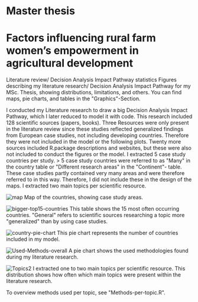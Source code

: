 # Master thesis 
# Factors influencing rural farm women’s empowerment in agricultural development

Literature review/ Decision Analysis Impact Pathway statistics
Figures describing my literature research/ Decision Analysis Impact Pathway for my MSc. Thesis, showing distributions, limitations, and others. You can find maps, pie charts, and tables in the "Graphics"-Section.

I conducted my Literature research to draw a big Decision Analysis Impact Pathway, which I later reduced to model it with code. This research included 128 scientific sources (papers, books). Three Resources were only present in the literature review since these studies reflected generalized findings from European case studies, not including developing countries. Therefore they were not included in the model or the following plots.
Twenty more sources included R.package descriptions and websites, but these were also not included to conduct the figures or the model. I extracted 5 case study countries per study. > 5 case study countries were referred to as "Many" in the country table or "Different research areas" in the "Continent"- table. These case studies partly contained very many areas and were therefore referred to in this way. Therefore, I did not include these in the design of the maps.
I extracted two main topics per scientific resource.


![map](https://user-images.githubusercontent.com/82711784/167099936-ef0ec34a-f797-4888-82d8-3a079352cb2d.png)
Map of the countries, showing case study areas.


![bigger-top15-countries](https://user-images.githubusercontent.com/82711784/167107921-e82d6493-d3bf-45c0-a0bd-3a623a69e2b8.png)
This table shows the 15 most often occurring countries. "General" refers to scientific sources researching a topic more "generalized" than by using case studies.


![country-pie-chart](https://user-images.githubusercontent.com/82711784/167104362-fafc53c6-d816-4584-b376-5344394d3cad.png)
This pie chart represents the number of countries included in my model.


![Used-Methods-overall](https://user-images.githubusercontent.com/82711784/167103660-e5e18f01-a4c3-4b65-a6c7-6f7837699a96.png)
A pie chart shows the used methodologies found during my literature research.


![Topics2](https://user-images.githubusercontent.com/82711784/167103067-1e47b638-3f36-4a85-b44f-3c5921571451.png)
I extracted one to two main topics per scientific resource. This distribution shows how often which main topics were present within the literature research.

To overview methods used per topic, see "Methods-per-topic.R".
